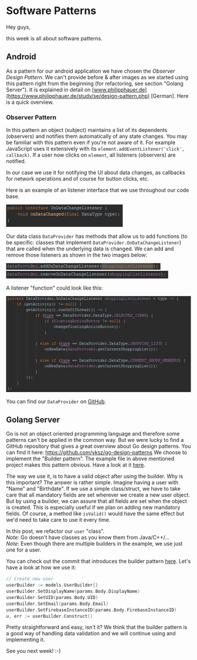 # Software Patterns

Hey guys,

this week is all about software patterns. 

## Android
As a pattern for our android application we have chosen the *Observer Design Pattern*. We can't provide before &amp; after images as we started using this pattern right from the beginning (for refactoring, see section "Golang Server"). It is explained in detail on [www.philipphauer.de](https://www.philipphauer.de/study/se/design-pattern.php) [German]. Here is a quick overview.

### Observer Pattern
In this pattern an object (subject) maintains a list of its dependents (observers) and notifies them automatically of any state changes. You may be familiar with this pattern even if you're not aware of it. For example JavaScript uses it extensively with its `element.addEventListener('click', callback)`. If a user now clicks on `element`, all listeners (observers) are notified.

In our case we use it for notifying the UI about data changes, as callbacks for network operations and of course for button clicks, etc.

Here is an example of an listener interface that we use throughout our code base.

![ondatachangelistener](img/OnDataChangeListener.jpg)

Our data class `DataProvider` has methods that allow us to add functions (to be specific: classes that implement `DataProvider.OnDataChangeListener`) that are called when the underlying data is changed. We can add and remove those listeners as shown in the two images below:

![ondatachangelistenerobservechanges](img/OnDataChangeListenerObserveChanges.jpg)  
![ondatachangelistenerremoveobserver](img/OnDataChangeListenerRemoveObserver.jpg)

A listener "function" could look like this:

![dataproviderondatachangelistener](img/DataProviderOnDataChangeListener.jpg)

You can find our `DataProvider` on [GitHub](https://github.com/WGPlaner/wg_planer/blob/master/app/src/main/java/de/ameyering/wgplaner/wgplaner/utils/DataProvider.java).

## Golang Server
Go is not an object oriented programming language and therefore some patterns can't be applied in the common way. But we were lucky to find a GitHub repository that gives a great overview about Go design patterns. You can find it here: https://github.com/yksz/go-design-patterns
We choose to implement the "Builder pattern". The example file in above mentioned project makes this pattern obvious. Have a look at it [here](https://github.com/yksz/go-design-patterns/blob/master/creation/builder.go). 

The way we use it, is to have a valid object after using the builder. Why is this important? The answer is rather simple. Imagine having a user with "Name" and "Birthdate". If we use a simple class/struct, we have to take care that all mandatory fields are set wherever we create a new user object. But by using a builder, we can assure that all fields are set when the object is created. This is especially useful if we plan on adding new mandatory fields. Of course, a method like `isValid()` would have the same effect but we'd need to take care to use it every time.

In this post, we refactor our `user` "class".  
*Note:* Go doesn't have classes as you know them from Java/C++/...  
*Note:* Even though there are multiple builders in the example, we use just one for a user.  

You can check out the commit that introduces the builder pattern [here](https://github.com/WGPlaner/wg_planer_server/commit/308833bc14828ea5cd1afecdd9b75b62005ba885). Let's have a look at how we use it:

```go
// Create new user
userBuilder := models.UserBuilder{}
userBuilder.SetDisplayName(params.Body.DisplayName)
userBuilder.SetUID(params.Body.UID)
userBuilder.SetEmail(params.Body.Email)
userBuilder.SetFirebaseInstanceID(params.Body.FirebaseInstanceID)
u, err := userBuilder.Construct()
```

Pretty straightforward and easy, isn't it? We think that the builder pattern is a good way of handling data validation and we will continue using and implementing it.


See you next week! :-)
